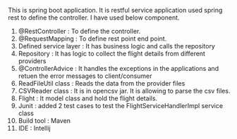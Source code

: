 This is spring boot application. It is restful service application used spring rest to define the controller.
I have used below component. 
   1) @RestController : To define the controller.
   2) @RequestMapping : To define rest point end point.
   3) Defined service layer : It has business logic and calls the repository
   4) Repository : It has logic to collect the flight details from different providers
   5) @ControllerAdvice : It handles the exceptions in the applications and retuen the error messages to client/consumer
   6) ReadFileUtil class : Reads the data from the provider files
   7) CSVReader class : It is in opencsv jar. It is allowing to parse the csv files.
   8) Flight : It model class and hold the flight details.
   9) Junit : added 2 test cases to test the FlightServiceHandlerImpl service class
   9) Build tool : Maven 
   10) IDE : Intellij 